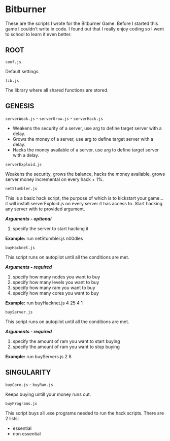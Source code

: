 # Bitburner

These are the scripts I wrote for the Bitburner Game. Before I started this game I couldn't write in code. I found out that I really enjoy coding so I went to school to learn it even better.


## ROOT

`conf.js`

Default settings.

`lib.js`

The library where all shared functions are stored.


## GENESIS


`serverWeak.js` - `serverGrow.js` - `serverHack.js` 

* Weakens the security of a server, use arg to define target server with a delay.
* Grows the money of a server, use arg to define target server with a delay.
* Hacks the money available of a server, use arg to define target server with a delay.

`serverExploid.js` 

Weakens the security, grows the balance, hacks the money avaliable, grows server money incremental on every hack + 1%.

`netStumbler.js`

This is a basic hack script, the purpose of which is to kickstart your game... 
it will install serverExploid.js on every server it has access to. 
Start hacking any server with te provided argument.

***Arguments - optional***
1. specify the server to start hacking it

**Example:** run netStumbler.js n00dles

`buyHacknet.js` 

This script runs on autopilot until all the conditions are met.

***Arguments - required***
1. specify how many nodes you want to buy
2. specify how many levels you want to buy
3. specify how many ram you want to buy
4. specify how many cores you want to buy

**Example:** run buyHacknet.js 4 25 4 1

`buyServer.js` 

This script runs on autopilot until all the conditions are met.

***Arguments - required***
1. specify the amount of ram you want to start buying
2. specify the amount of ram you want to stop buying

**Example:** run buyServers.js 2 8


## SINGULARITY


`buyCore.js` - `buyRam.js`

Keeps buying untill your money runs out.

`buyPrograms.js` 

This script buys all .exe programs needed to run the hack scripts. There are 2 lists:

* essential
* non essential

